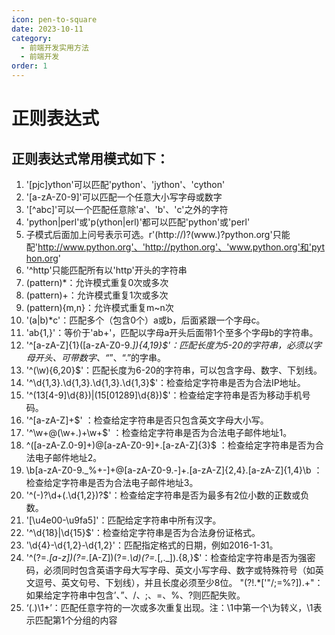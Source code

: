 ```yaml
---
icon: pen-to-square
date: 2023-10-11
category:
  - 前端开发实用方法
  - 前端开发
order: 1
---
```

# 正则表达式
## 正则表达式常用模式如下：
1. '[pjc]ython'可以匹配'python'、'jython'、'cython'
2. '[a-zA-Z0-9]'可以匹配一个任意大小写字母或数字
3. '[^abc]'可以一个匹配任意除'a'、'b'、'c'之外的字符
4. 'python|perl'或'p(ython|erl)'都可以匹配'python'或'perl'
5. 子模式后面加上问号表示可选。r'(http://)?(www\.)?python\.org'只能配'http://www.python.org'、'http://python.org'、'www.python.org'和'python.org'
6. '^http'只能匹配所有以'http'开头的字符串
7. (pattern)*：允许模式重复0次或多次
8. (pattern)+：允许模式重复1次或多次
9. (pattern){m,n}：允许模式重复m~n次
10. '(a|b)*c'：匹配多个（包含0个）a或b，后面紧跟一个字母c。
11. 'ab{1,}'：等价于'ab+'，匹配以字母a开头后面带1个至多个字母b的字符串。
12. '^[a-zA-Z]{1}([a-zA-Z0-9._]){4,19}$'：匹配长度为5-20的字符串，必须以字母开头、可带数字、“_”、“.”的字串。
13. '^(\w){6,20}$'：匹配长度为6-20的字符串，可以包含字母、数字、下划线。
14. '^\d{1,3}\.\d{1,3}\.\d{1,3}\.\d{1,3}$'：检查给定字符串是否为合法IP地址。
15. '^(13[4-9]\d{8})|(15[01289]\d{8})$'：检查给定字符串是否为移动手机号码。
16. '^[a-zA-Z]+$' ：检查给定字符串是否只包含英文字母大小写。
17. '^\w+@(\w+\.)+\w+$' ：检查给定字符串是否为合法电子邮件地址1。
18. ^([a-zA-Z\.0-9]+)@[a-zA-Z0-9]+\.[a-zA-Z]{3}$ ：检查给定字符串是否为合法电子邮件地址2。
19. \b[a-zA-Z0-9._%+-]+@[a-zA-Z0-9.-]+\.[a-zA-Z]{2,4}\.[a-zA-Z]{1,4}\b ：检查给定字符串是否为合法电子邮件地址3。
20. '^(\-)?\d+(\.\d{1,2})?$'：检查给定字符串是否为最多有2位小数的正数或负数。
21. '[\u4e00-\u9fa5]'：匹配给定字符串中所有汉字。
22. '^\d{18}|\d{15}$'：检查给定字符串是否为合法身份证格式。
23. '\d{4}-\d{1,2}-\d{1,2}'：匹配指定格式的日期，例如2016-1-31。
24. '^(?=.*[a-z])(?=.*[A-Z])(?=.*\d)(?=.*[,._]).{8,}$'：检查给定字符串是否为强密码，必须同时包含英语字母大写字母、英文小写字母、数字或特殊符号（如英文逗号、英文句号、下划线），并且长度必须至少8位。 "(?!.*[\'\"\/;=%?]).+"：如果给定字符串中包含’、”、/、;、=、%、?则匹配失败。
25. ‘(.)\\1+’：匹配任意字符的一次或多次重复出现。注：\\1中第一个\为转义，\1表示匹配第1个分组的内容